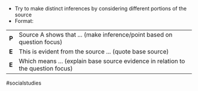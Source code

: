 - Try to make distinct inferences by considering different portions of the source
- Format:

|       |                                                                                  |
| ----- | -------------------------------------------------------------------------------- |
| **P** | Source A shows that ... (make inference/point based on question focus)           | 
| **E** | This is evident from the source ... (quote base source)                          |
| **E** | Which means ... (explain base source evidence in relation to the question focus) |

#socialstudies 